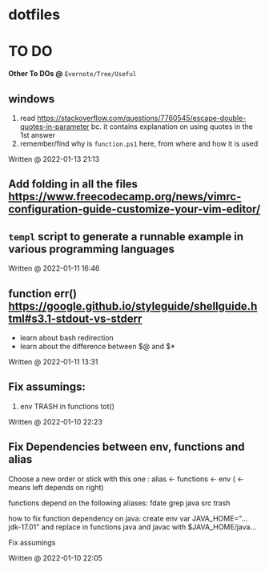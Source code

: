 # dotfiles

# TO DO
**Other To DOs @** ```Evernote/Tree/Useful```

## windows
1. read https://stackoverflow.com/questions/7760545/escape-double-quotes-in-parameter bc. it contains explanation on using quotes in the 1st answer
2. remember/find why is `function.ps1` here, from where and how it is used


Written @ 2022-01-13 21:13
## Add folding in all the files https://www.freecodecamp.org/news/vimrc-configuration-guide-customize-your-vim-editor/



## `templ` script to generate a runnable example in various programming languages
Written @ 2022-01-11 16:46


## function err() https://google.github.io/styleguide/shellguide.html#s3.1-stdout-vs-stderr
- learn about bash redirection
- learn about the difference between $@ and $\*

Written @ 2022-01-11 13:31




## Fix assumings:
1. env TRASH in functions tot()

Written @ 2022-01-10 22:23

## Fix Dependencies between env, functions and alias 

Choose a new order or stick with this one : alias <- functions <- env ( <- means left depends on right)

functions depend on the following aliases:
fdate
grep
java
src
trash

how to fix function dependency on java:
create env var JAVA_HOME="... jdk-17.01"
and
replace in functions java and javac with $JAVA_HOME/java...

Fix assumings 

Written @ 2022-01-10 22:05
